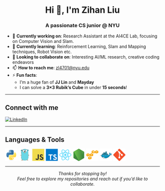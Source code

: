 <!-- You can add a banner image here if you like! -->
<!-- <img src="YOUR_BANNER_IMAGE_URL" alt="Banner" /> -->

<h1 align="center">Hi 👋, I'm Zihan Liu</h1>
<h3 align="center">A passionate CS junior @ NYU</h3>

- 🚀 **Currently working on**: Research Assistant at the AI4CE Lab, focusing on Computer Vision and Slam. 
- 🌱 **Currently learning**: Reinforcement Learning, Slam and Mapping techniques, Robot Vision etc.  
- 🤝 **Looking to collaborate on**: Interesting AI/ML research, creative coding endeavors  
- 📫 **How to reach me**: zl4701@nyu.edu 
- ⚡ **Fun facts**:  
  - I’m a huge fan of **JJ Lin** and **Mayday**  
  - I can solve a **3×3 Rubik’s Cube** in under **15 seconds**!

---

## Connect with me

<p>
  <a href="https://www.linkedin.com/in/zihan-liu-284b06265" target="_blank">
    <img src="https://img.shields.io/badge/-LinkedIn-0077B5?logo=linkedin&logoColor=white&style=for-the-badge" alt="LinkedIn"/>
  </a>
  <!-- Add other platforms or personal website links if you like -->
</p>

---

## Languages & Tools

<p>
  <!-- Python -->
  <img src="https://raw.githubusercontent.com/devicons/devicon/master/icons/python/python-original.svg" alt="Python" width="40" height="40"/>
  <!-- Go -->
  <img src="https://raw.githubusercontent.com/devicons/devicon/master/icons/go/go-original.svg" alt="Go" width="40" height="40"/>
  <!-- JavaScript -->
  <img src="https://raw.githubusercontent.com/devicons/devicon/master/icons/javascript/javascript-original.svg" alt="JavaScript" width="40" height="40"/>
  <!-- TypeScript -->
  <img src="https://raw.githubusercontent.com/devicons/devicon/master/icons/typescript/typescript-original.svg" alt="TypeScript" width="40" height="40"/>
  <!-- React -->
  <img src="https://raw.githubusercontent.com/devicons/devicon/master/icons/react/react-original.svg" alt="React" width="40" height="40"/>
  <!-- Node.js -->
  <img src="https://raw.githubusercontent.com/devicons/devicon/master/icons/nodejs/nodejs-original.svg" alt="Node.js" width="40" height="40"/>
  <!-- AWS -->
  <img src="https://raw.githubusercontent.com/devicons/devicon/master/icons/amazonwebservices/amazonwebservices-original.svg" alt="AWS" width="40" height="40"/>
  <!-- Docker -->
  <img src="https://raw.githubusercontent.com/devicons/devicon/master/icons/docker/docker-original.svg" alt="Docker" width="40" height="40"/>
  <!-- Git -->
  <img src="https://raw.githubusercontent.com/devicons/devicon/master/icons/git/git-original.svg" alt="Git" width="40" height="40"/>
  <!-- You can add or remove icons as you see fit -->
</p>

---

<p align="center">
  <i>Thanks for stopping by!</i><br/>
  <i>Feel free to explore my repositories and reach out if you’d like to collaborate.</i>
</p>
